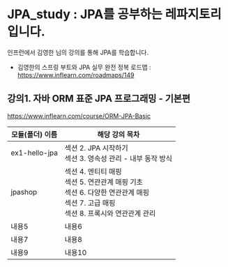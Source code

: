 # JPA_study : JPA를 공부하는 레파지토리 입니다.
인프런에서 김영한 님의 강의를 통해 JPA를 학습합니다.
- 김영한의 스프링 부트와 JPA 실무 완전 정복 로드맵 : https://www.inflearn.com/roadmaps/149

## 강의1. 자바 ORM 표준 JPA 프로그래밍 - 기본편
https://www.inflearn.com/course/ORM-JPA-Basic

| 모듈(폴더) 이름     | 해당 강의 목차       |
|---------------|----------------|
| ex1-hello-jpa | 섹션 2. JPA 시작하기<br/>섹션 3. 영속성 관리 - 내부 동작 방식 |
| jpashop       | 섹션 4. 엔티티 매핑<br/>섹션 5. 연관관계 매핑 기초<br/>섹션 6. 다양한 연관관계 매핑<br/>섹션 7. 고급 매핑<br/>섹션 8. 프록시와 연관관계 관리          |
| 내용5           | 내용6            |
| 내용7           | 내용8            |
| 내용9           | 내용10           |


